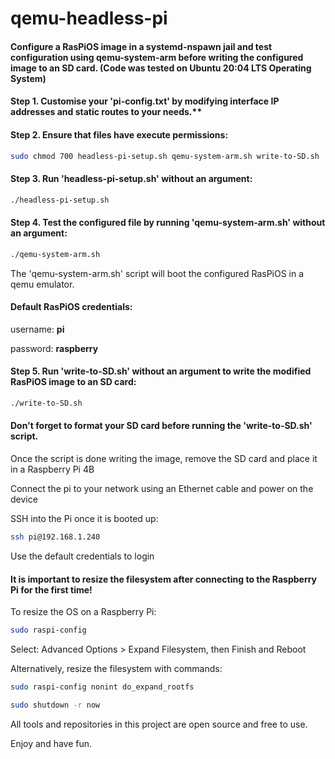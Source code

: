 # qemu-headless-pi
#### Configure a RasPiOS image in a systemd-nspawn jail and test configuration using qemu-system-arm before writing the configured image to an SD card. (Code was tested on Ubuntu 20:04 LTS Operating System)

#### Step 1. Customise your 'pi-config.txt' by modifying interface IP addresses and static routes to your needs.**

#### Step 2. Ensure that files have execute permissions: 
```bash
sudo chmod 700 headless-pi-setup.sh qemu-system-arm.sh write-to-SD.sh
```
#### Step 3. Run 'headless-pi-setup.sh' without an argument: 
```bash
./headless-pi-setup.sh
```
#### Step 4. Test the configured file by running 'qemu-system-arm.sh' without an argument: 
```bash
./qemu-system-arm.sh
```
The 'qemu-system-arm.sh' script will boot the configured RasPiOS in a qemu emulator. 

#### Default RasPiOS credentials:

username: **pi** 

password: **raspberry**

#### Step 5. Run 'write-to-SD.sh' without an argument to write the modified RasPiOS image to an SD card: 
```bash
./write-to-SD.sh
```
#### Don't forget to format your SD card before running the 'write-to-SD.sh' script. 

Once the script is done writing the image, remove the SD card and place it in a Raspberry Pi 4B

Connect the pi to your network using an Ethernet cable and power on the device

SSH into the Pi once it is booted up:
```bash
ssh pi@192.168.1.240
```
Use the default credentials to login

#### It is important to resize the filesystem after connecting to the Raspberry Pi for the first time!

To resize the OS on a Raspberry Pi:
```bash
sudo raspi-config
```
Select: Advanced Options > Expand Filesystem, then Finish and Reboot

Alternatively, resize the filesystem with commands:
```bash
sudo raspi-config nonint do_expand_rootfs

sudo shutdown -r now
```
All tools and repositories in this project are open source and free to use.

Enjoy and have fun.
